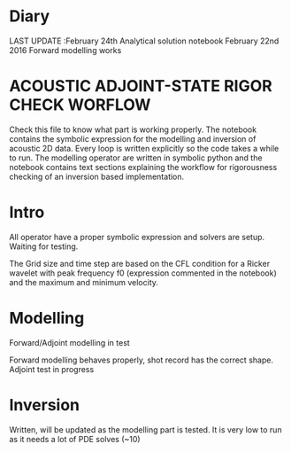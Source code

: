 # DiaryLAST UPDATE :February 24th Analytical solution notebook  February 22nd 2016 Forward modelling works# ACOUSTIC ADJOINT-STATE RIGOR CHECK WORFLOWCheck this file to know what part is working properly.The notebook contains the symbolic expression for the modelling and inversion of acoustic 2D data. Every loop is written explicitly so the code takes a while to run. The modelling operator are written in symbolic python and the notebook contains text sections explaining the workflow for rigorousness checking of an inversion based implementation.# IntroAll operator have a proper symbolic expression and solvers are setup. Waiting for testing.The Grid size and time step are based on the CFL condition for a Ricker wavelet with peak frequency f0 (expression commented in the notebook) and the maximum and minimum velocity.# ModellingForward/Adjoint modelling in testForward modelling behaves properly, shot record has the correct shape. Adjoint test in progress# InversionWritten, will be updated as the modelling part is tested. It is very low to run as it needs a lot of  PDE solves (~10)